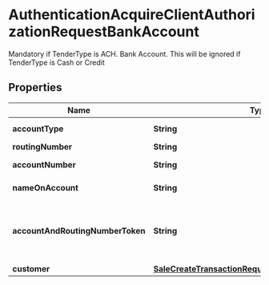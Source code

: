 

# AuthenticationAcquireClientAuthorizationRequestBankAccount

Mandatory if TenderType is ACH. Bank Account. This will be ignored if TenderType is Cash or Credit

## Properties

| Name | Type | Description | Notes |
|------------ | ------------- | ------------- | -------------|
|**accountType** | **String** | Accepted account types are: Saving or Checking |  |
|**routingNumber** | **String** | 9 Digit routing number |  |
|**accountNumber** | **String** | Account number up to 20 characters |  |
|**nameOnAccount** | **String** | Name on the account for ACH transfer (upto 50 characters) |  |
|**accountAndRoutingNumberToken** | **String** | Encrypted Token previously assigned to Bank Account. Either AccountAndRoutingNumberToken or both AccountNumber  and RoutingNumber  should be provided. |  [optional] |
|**customer** | [**SaleCreateTransactionRequestBankAccountCustomer**](SaleCreateTransactionRequestBankAccountCustomer.md) |  |  [optional] |



